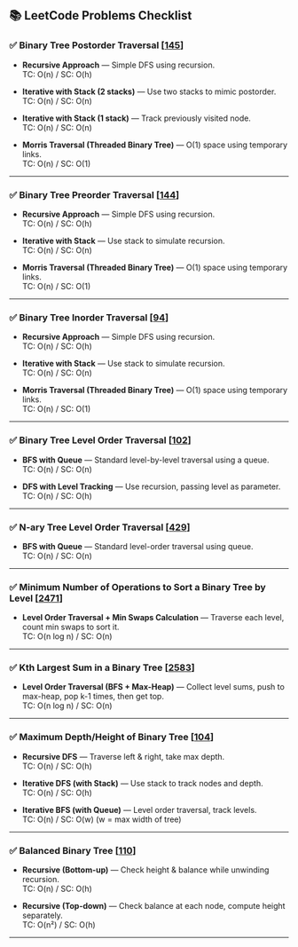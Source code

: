 
## 📚 LeetCode Problems Checklist

### ✅ Binary Tree Postorder Traversal [[145](https://leetcode.com/problems/binary-tree-postorder-traversal/description/)]

- **Recursive Approach** — Simple DFS using recursion.  
   TC: O(n) / SC: O(h)

- **Iterative with Stack (2 stacks)** — Use two stacks to mimic postorder.  
   TC: O(n) / SC: O(n)

- **Iterative with Stack (1 stack)** — Track previously visited node.  
   TC: O(n) / SC: O(n)

- **Morris Traversal (Threaded Binary Tree)** — O(1) space using temporary links.  
   TC: O(n) / SC: O(1)

---

### ✅ Binary Tree Preorder Traversal [[144](https://leetcode.com/problems/binary-tree-preorder-traversal/description/)]

- **Recursive Approach** — Simple DFS using recursion.  
   TC: O(n) / SC: O(h)

- **Iterative with Stack** — Use stack to simulate recursion.  
   TC: O(n) / SC: O(n)

- **Morris Traversal (Threaded Binary Tree)** — O(1) space using temporary links.  
   TC: O(n) / SC: O(1)

---

### ✅ Binary Tree Inorder Traversal [[94](https://leetcode.com/problems/binary-tree-inorder-traversal/)]

- **Recursive Approach** — Simple DFS using recursion.  
   TC: O(n) / SC: O(h)

- **Iterative with Stack** — Use stack to simulate recursion.  
   TC: O(n) / SC: O(n)

- **Morris Traversal (Threaded Binary Tree)** — O(1) space using temporary links.  
   TC: O(n) / SC: O(1)

---

### ✅ Binary Tree Level Order Traversal [[102](https://leetcode.com/problems/binary-tree-level-order-traversal/description/)]

- **BFS with Queue** — Standard level-by-level traversal using a queue.  
   TC: O(n) / SC: O(n)

- **DFS with Level Tracking** — Use recursion, passing level as parameter.  
   TC: O(n) / SC: O(h)

---

### ✅ N-ary Tree Level Order Traversal [[429](https://leetcode.com/problems/n-ary-tree-level-order-traversal/description/)]

- **BFS with Queue** — Standard level-order traversal using queue.  
   TC: O(n) / SC: O(n)

---

### ✅ Minimum Number of Operations to Sort a Binary Tree by Level [[2471](https://leetcode.com/problems/minimum-number-of-operations-to-sort-a-binary-tree-by-level/description/)]

- **Level Order Traversal + Min Swaps Calculation** — Traverse each level, count min swaps to sort it.  
   TC: O(n log n) / SC: O(n)

---

### ✅ Kth Largest Sum in a Binary Tree [[2583](https://leetcode.com/problems/kth-largest-sum-in-a-binary-tree/)]

- **Level Order Traversal (BFS + Max-Heap)** — Collect level sums, push to max-heap, pop k-1 times, then get top.  
   TC: O(n log n) / SC: O(n)

---

### ✅ Maximum Depth/Height of Binary Tree [[104](https://leetcode.com/problems/maximum-depth-of-binary-tree/description/)]

- **Recursive DFS** — Traverse left & right, take max depth.  
   TC: O(n) / SC: O(h)

- **Iterative DFS (with Stack)** — Use stack to track nodes and depth.  
   TC: O(n) / SC: O(h)

- **Iterative BFS (with Queue)** — Level order traversal, track levels.  
   TC: O(n) / SC: O(w) (w = max width of tree)

---

### ✅ Balanced Binary Tree [[110](https://leetcode.com/problems/balanced-binary-tree/description/)]

- **Recursive (Bottom-up)** — Check height & balance while unwinding recursion.  
   TC: O(n) / SC: O(h)

- **Recursive (Top-down)** — Check balance at each node, compute height separately.  
   TC: O(n²) / SC: O(h)

---
